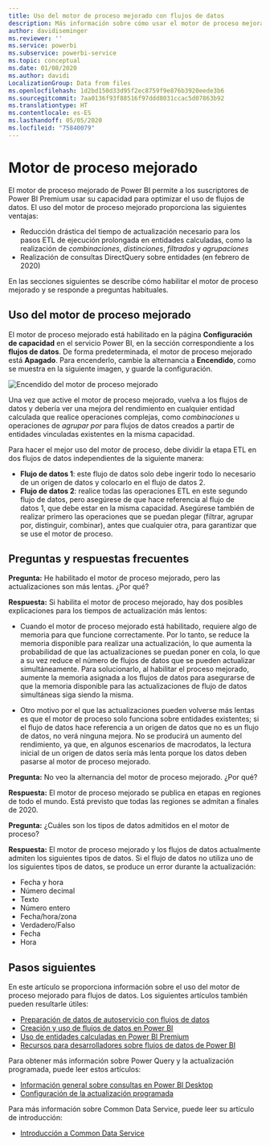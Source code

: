 ```yaml
---
title: Uso del motor de proceso mejorado con flujos de datos
description: Más información sobre cómo usar el motor de proceso mejorado en Power BI Premium con flujos de datos
author: davidiseminger
ms.reviewer: ''
ms.service: powerbi
ms.subservice: powerbi-service
ms.topic: conceptual
ms.date: 01/08/2020
ms.author: davidi
LocalizationGroup: Data from files
ms.openlocfilehash: 1d2bd150d33d95f2ec8759f9e876b3920eede3b6
ms.sourcegitcommit: 7aa0136f93f88516f97ddd8031ccac5d07863b92
ms.translationtype: HT
ms.contentlocale: es-ES
ms.lasthandoff: 05/05/2020
ms.locfileid: "75840079"
---
```

# <a name="the-enhanced-compute-engine"></a>Motor de proceso mejorado

El motor de proceso mejorado de Power BI permite a los suscriptores de Power BI Premium usar su capacidad para optimizar el uso de flujos de datos. El uso del motor de proceso mejorado proporciona las siguientes ventajas:

* Reducción drástica del tiempo de actualización necesario para los pasos ETL de ejecución prolongada en entidades calculadas, como la realización de *combinaciones*, *distinciones*, *filtrados* y *agrupaciones*
* Realización de consultas DirectQuery sobre entidades (en febrero de 2020)

En las secciones siguientes se describe cómo habilitar el motor de proceso mejorado y se responde a preguntas habituales.


## <a name="using-the-enhanced-compute-engine"></a>Uso del motor de proceso mejorado

El motor de proceso mejorado está habilitado en la página **Configuración de capacidad** en el servicio Power BI, en la sección correspondiente a los **flujos de datos**. De forma predeterminada, el motor de proceso mejorado está **Apagado**. Para encenderlo, cambie la alternancia a **Encendido**, como se muestra en la siguiente imagen, y guarde la configuración. 

![Encendido del motor de proceso mejorado](media/service-dataflows-enhanced-compute-engine/enhanced-compute-engine-01.png)

Una vez que active el motor de proceso mejorado, vuelva a los flujos de datos y debería ver una mejora del rendimiento en cualquier entidad calculada que realice operaciones complejas, como *combinaciones* u operaciones de *agrupar por* para flujos de datos creados a partir de entidades vinculadas existentes en la misma capacidad. 

Para hacer el mejor uso del motor de proceso, debe dividir la etapa ETL en dos flujos de datos independientes de la siguiente manera:

* **Flujo de datos 1**: este flujo de datos solo debe ingerir todo lo necesario de un origen de datos y colocarlo en el flujo de datos 2.
* **Flujo de datos 2**: realice todas las operaciones ETL en este segundo flujo de datos, pero asegúrese de que hace referencia al flujo de datos 1, que debe estar en la misma capacidad. Asegúrese también de realizar primero las operaciones que se puedan plegar (filtrar, agrupar por, distinguir, combinar), antes que cualquier otra, para garantizar que se use el motor de proceso.

## <a name="common-questions-and-answers"></a>Preguntas y respuestas frecuentes

**Pregunta:** He habilitado el motor de proceso mejorado, pero las actualizaciones son más lentas. ¿Por qué?

**Respuesta:** Si habilita el motor de proceso mejorado, hay dos posibles explicaciones para los tiempos de actualización más lentos:

 - Cuando el motor de proceso mejorado está habilitado, requiere algo de memoria para que funcione correctamente. Por lo tanto, se reduce la memoria disponible para realizar una actualización, lo que aumenta la probabilidad de que las actualizaciones se puedan poner en cola, lo que a su vez reduce el número de flujos de datos que se pueden actualizar simultáneamente. Para solucionarlo, al habilitar el proceso mejorado, aumente la memoria asignada a los flujos de datos para asegurarse de que la memoria disponible para las actualizaciones de flujo de datos simultáneas siga siendo la misma.

 - Otro motivo por el que las actualizaciones pueden volverse más lentas es que el motor de proceso solo funciona sobre entidades existentes; si el flujo de datos hace referencia a un origen de datos que no es un flujo de datos, no verá ninguna mejora. No se producirá un aumento del rendimiento, ya que, en algunos escenarios de macrodatos, la lectura inicial de un origen de datos sería más lenta porque los datos deben pasarse al motor de proceso mejorado.  

**Pregunta:** No veo la alternancia del motor de proceso mejorado. ¿Por qué?

**Respuesta:** El motor de proceso mejorado se publica en etapas en regiones de todo el mundo. Está previsto que todas las regiones se admitan a finales de 2020.

**Pregunta:** ¿Cuáles son los tipos de datos admitidos en el motor de proceso?

**Respuesta:** El motor de proceso mejorado y los flujos de datos actualmente admiten los siguientes tipos de datos. Si el flujo de datos no utiliza uno de los siguientes tipos de datos, se produce un error durante la actualización:

* Fecha y hora
* Número decimal
* Texto
* Número entero
* Fecha/hora/zona
* Verdadero/Falso
* Fecha
* Hora

## <a name="next-steps"></a>Pasos siguientes

En este artículo se proporciona información sobre el uso del motor de proceso mejorado para flujos de datos. Los siguientes artículos también pueden resultarle útiles:

* [Preparación de datos de autoservicio con flujos de datos](service-dataflows-overview.md)
* [Creación y uso de flujos de datos en Power BI](service-dataflows-create-use.md)
* [Uso de entidades calculadas en Power BI Premium](service-dataflows-computed-entities-premium.md)
* [Recursos para desarrolladores sobre flujos de datos de Power BI](service-dataflows-developer-resources.md)

Para obtener más información sobre Power Query y la actualización programada, puede leer estos artículos:
* [Información general sobre consultas en Power BI Desktop](desktop-query-overview.md)
* [Configuración de la actualización programada](refresh-scheduled-refresh.md)

Para más información sobre Common Data Service, puede leer su artículo de introducción:
* [Introducción a Common Data Service](https://docs.microsoft.com/powerapps/common-data-model/overview)


